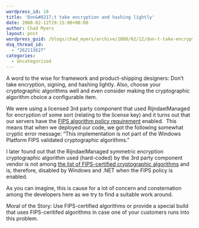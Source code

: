 ```yaml
---
wordpress_id: 18
title: 'Don&#8217;t take encryption and hashing lightly'
date: 2008-02-12T19:15:00+00:00
author: Chad Myers
layout: post
wordpress_guid: /blogs/chad_myers/archive/2008/02/12/don-t-take-encryption-and-hashing-lightly.aspx
dsq_thread_id:
  - "262113627"
categories:
  - Uncategorized
---
```

A word to the wise for framework and product-shipping designers: Don&#8217;t take encryption, signing, and hashing lightly. Also, choose your cryptographic algorithms well and even consider making the cryptographic algorithm choice a configurable item.

We were using a licensed 3rd party component that used RijndaelManaged for encryption of some sort (relating to the license key) and it turns out that our servers have the [FIPS algorithm policy requirement](http://blogs.msdn.com/shawnfa/archive/2005/05/16/417975.aspx) [](http://therajahs.blogspot.com/2007/10/fips-validated-cryptographic-algorithms.html)enabled.&nbsp; This means that when we deployed our code, we got the following somewhat cryptic error message: &#8220;This implementation is not part of the Windows Platform FIPS validated cryptographic algorithms.&#8221;

I later found out that the RijndaelManaged symmetric encryption cryptographic algorithm used (hard-coded) by the 3rd party component vendor is not among [the list of FIPS-certified cryptographic algorithms](http://therajahs.blogspot.com/2007/10/fips-validated-cryptographic-algorithms.html) and is, therefore, disabled by Windows and .NET when the FIPS policy is enabled.

As you can imagine, this is cause for a lot of concern and consternation among the developers here as we try to find a suitable work around.

Moral of the Story: Use FIPS-certified algorithms or provide a special build that uses FIPS-ceritifed algorithms in case one of your customers runs into this problem.&nbsp;

&nbsp;